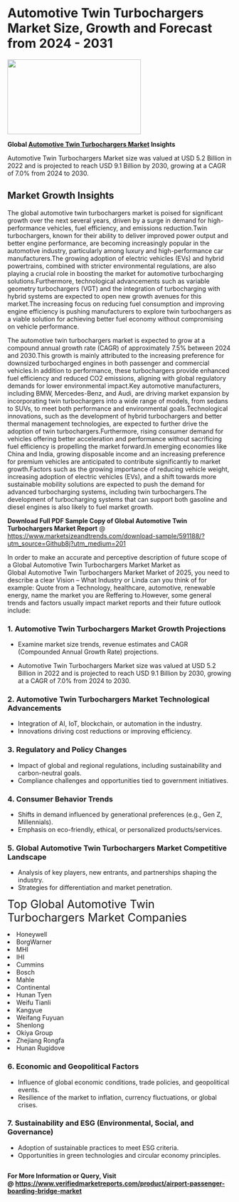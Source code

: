 <H1>Automotive Twin Turbochargers Market Size, Growth and Forecast from 2024 - 2031</H1><img class="aligncenter size-medium wp-image-584254" src="https://thirdeyenews.in/wp-content/uploads/2024/09/Global-Market-Research-300x168.jpeg" alt="" width="300" height="168" /><p><strong>Global&nbsp;<a href="https://www.marketsizeandtrends.com/download-sample/591188/?utm_source=Github8j?utm_medium=201">Automotive Twin Turbochargers Market</a> Insights</strong></p><p>Automotive Twin Turbochargers Market size was valued at USD 5.2 Billion in 2022 and is projected to reach USD 9.1 Billion by 2030, growing at a CAGR of 7.0% from 2024 to 2030.</p><p><h2>Market Growth Insights</h2> <p>The global automotive twin turbochargers market is poised for significant growth over the next several years, driven by a surge in demand for high-performance vehicles, fuel efficiency, and emissions reduction.Twin turbochargers, known for their ability to deliver improved power output and better engine performance, are becoming increasingly popular in the automotive industry, particularly among luxury and high-performance car manufacturers.The growing adoption of electric vehicles (EVs) and hybrid powertrains, combined with stricter environmental regulations, are also playing a crucial role in boosting the market for automotive turbocharging solutions.Furthermore, technological advancements such as variable geometry turbochargers (VGT) and the integration of turbocharging with hybrid systems are expected to open new growth avenues for this market.The increasing focus on reducing fuel consumption and improving engine efficiency is pushing manufacturers to explore twin turbochargers as a viable solution for achieving better fuel economy without compromising on vehicle performance.</p> <p>The automotive twin turbochargers market is expected to grow at a compound annual growth rate (CAGR) of approximately 7.5% between 2024 and 2030.This growth is mainly attributed to the increasing preference for downsized turbocharged engines in both passenger and commercial vehicles.In addition to performance, these turbochargers provide enhanced fuel efficiency and reduced CO2 emissions, aligning with global regulatory demands for lower environmental impact.Key automotive manufacturers, including BMW, Mercedes-Benz, and Audi, are driving market expansion by incorporating twin turbochargers into a wide range of models, from sedans to SUVs, to meet both performance and environmental goals.Technological innovations, such as the development of hybrid turbochargers and better thermal management technologies, are expected to further drive the adoption of twin turbochargers.Furthermore, rising consumer demand for vehicles offering better acceleration and performance without sacrificing fuel efficiency is propelling the market forward.In emerging economies like China and India, growing disposable income and an increasing preference for premium vehicles are anticipated to contribute significantly to market growth.Factors such as the growing importance of reducing vehicle weight, increasing adoption of electric vehicles (EVs), and a shift towards more sustainable mobility solutions are expected to push the demand for advanced turbocharging systems, including twin turbochargers.The development of turbocharging systems that can support both gasoline and diesel engines is also likely to fuel market growth.<p><span class=""><strong>Download Full PDF Sample Copy of Global Automotive Twin Turbochargers Market Report</strong> @ <a href="https://www.marketsizeandtrends.com/download-sample/591188/?utm_source=Github8j?utm_medium=201" target="_blank">https://www.marketsizeandtrends.com/download-sample/591188/?utm_source=Github8j?utm_medium=201</a></span></p><p>In order to make an accurate and perceptive description of future scope of a Global&nbsp;Automotive Twin Turbochargers Market Market as Global&nbsp;Automotive Twin Turbochargers Market Market of 2025, you need to describe a clear Vision &ndash; What Industry or Linda can you think of for example: Quote from a Technology, healthcare, automotive, renewable energy, name the market you are Reffering to.However, some general trends and factors usually impact market reports and their future outlook include:</p><h3>1.&nbsp;<strong>Automotive Twin Turbochargers Market Growth Projections</strong></h3><ul><li>Examine market size trends, revenue estimates and CAGR (Compounded Annual Growth Rate) projections.</li><li><p>Automotive Twin Turbochargers Market size was valued at USD 5.2 Billion in 2022 and is projected to reach USD 9.1 Billion by 2030, growing at a CAGR of 7.0% from 2024 to 2030.</p></li></ul><h3>2.&nbsp;<strong>Automotive Twin Turbochargers Market Technological Advancements</strong></h3><ul><li>Integration of AI, IoT, blockchain, or automation in the industry.</li><li>Innovations driving cost reductions or improving efficiency.</li></ul><h3>3.&nbsp;<strong>Regulatory and Policy Changes</strong></h3><ul><li>Impact of global and regional regulations, including sustainability and carbon-neutral goals.</li><li>Compliance challenges and opportunities tied to government initiatives.</li></ul><h3>4.&nbsp;<strong>Consumer Behavior Trends</strong></h3><ul><li>Shifts in demand influenced by generational preferences (e.g., Gen Z, Millennials).</li><li>Emphasis on eco-friendly, ethical, or personalized products/services.</li></ul><h3>5.&nbsp;<strong>Global Automotive Twin Turbochargers Market Competitive Landscape</strong></h3><ul><li>Analysis of key players, new entrants, and partnerships shaping the industry.</li><li>Strategies for differentiation and market penetration.</li></ul><p data-pm-slice="1 1 []"><span style="color: inherit; font-family: inherit; font-size: 25px;">Top Global Automotive Twin Turbochargers Market Companies</span></p><div class="" data-test-id=""><p><li>Honeywell</li><li> BorgWarner</li><li> MHI</li><li> IHI</li><li> Cummins</li><li> Bosch</li><li> Mahle</li><li> Continental</li><li> Hunan Tyen</li><li> Weifu Tianli</li><li> Kangyue</li><li> Weifang Fuyuan</li><li> Shenlong</li><li> Okiya Group</li><li> Zhejiang Rongfa</li><li> Hunan Rugidove</li></p></div><h3>6.&nbsp;<strong>Economic and Geopolitical Factors</strong></h3><ul><li>Influence of global economic conditions, trade policies, and geopolitical events.</li><li>Resilience of the market to inflation, currency fluctuations, or global crises.</li></ul><h3>7.&nbsp;<strong>Sustainability and ESG (Environmental, Social, and Governance)</strong></h3><ul><li>Adoption of sustainable practices to meet ESG criteria.</li><li>Opportunities in green technologies and circular economy principles.</li></ul><h2><strong style="font-size: 14px;">For More Information or Query, Visit @&nbsp;</strong><a style="background-color: #ffffff; font-size: 14px;" href="https://www.marketsizeandtrends.com/report/automotive-twin-turbochargers-market/" target="_blank">https://www.verifiedmarketreports.com/product/airport-passenger-boarding-bridge-market</a></h2>